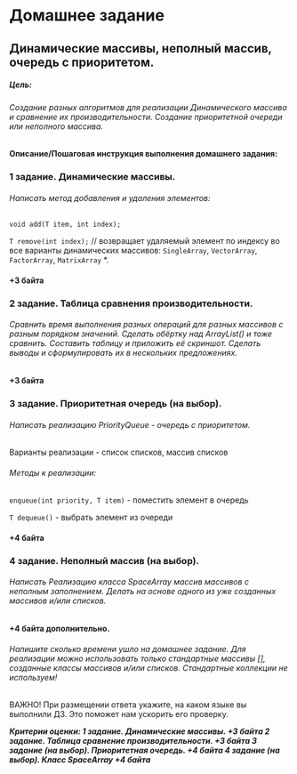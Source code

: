# Домашнее задание
## Динамические массивы, неполный массив, очередь с приоритетом.

##### Цель:
###### Создание разных алгоритмов для реализации Динамического массива и сравнение их производительности. Создание приоритетной очереди или неполного массива.


#### Описание/Пошаговая инструкция выполнения домашнего задания:
### 1 задание. Динамические массивы.
###### Написать метод добавления и удаления элементов:
`void add(T item, int index);`

`T remove(int index);` // возвращает удаляемый элемент
по индексу во все варианты динамических массивов:
`SingleArray`, `VectorArray`, `FactorArray`, `MatrixArray` *.
#### +3 байта
### 2 задание. Таблица сравнения производительности.
###### Сравнить время выполнения разных операций для разных массивов с разным порядком значений. Cделать обёртку над ArrayList() и тоже сравнить. Составить таблицу и приложить её скриншот. Сделать выводы и сформулировать их в нескольких предложениях.
#### +3 байта
### 3 задание. Приоритетная очередь (на выбор).
###### Написать реализацию PriorityQueue - очередь с приоритетом.
Варианты реализации - список списков, массив списков

###### Методы к реализации:

`enqueue(int priority, T item)` - поместить элемент в очередь

`T dequeue()` - выбрать элемент из очереди
#### +4 байта
### 4 задание. Неполный массив (на выбор).
###### Написать Реализацию класса SpaceArray массив массивов с неполным заполнением. Делать на основе одного из уже созданных массивов и/или списков.
#### +4 байта дополнительно.
###### Напишите сколько времени ушло на домашнее задание. Для реализации можно использовать только стандартные массивы [], созданные классы массивов и/или списков. Стандартные коллекции не используем!
ВАЖНО! При размещении ответа укажите, на каком языке вы выполнили ДЗ. Это поможет нам ускорить его проверку.


***Критерии оценки:
1 задание. Динамические массивы. +3 байта
2 задание. Таблица сравнение производительности. +3 байта
3 задание (на выбор). Приоритетная очередь. +4 байта
4 задание (на выбор). Класс SpaceArray +4 байта***